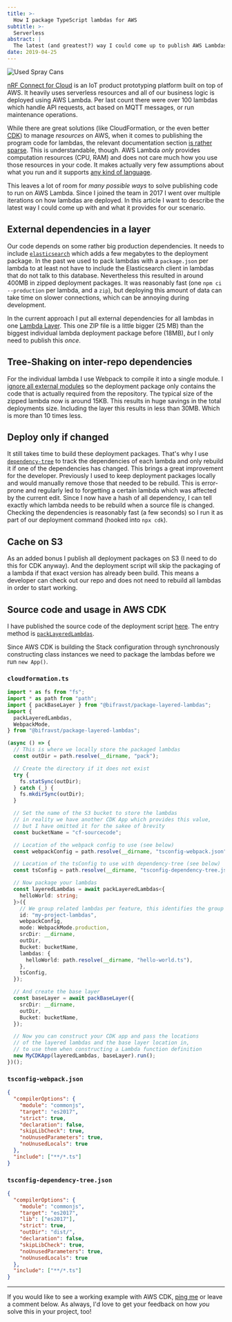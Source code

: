 ```yaml
---
title: >-
  How I package TypeScript lambdas for AWS
subtitle: >-
  Serverless
abstract: |
  The latest (and greatest?) way I could come up to publish AWS Lambdas written in TypeScript.
date: 2019-04-25
---
```


![Used Spray Cans](../media/2019-04-25-how-i-package-typescript-lambdas-for-aws.jpg)

[nRF Connect for Cloud](https://nrfcloud.com/) is an IoT product prototyping
platform built on top of AWS. It heavily uses serverless resources and all of
our business logic is deployed using AWS Lambda. Per last count there were over
100 lambdas which handle API requests, act based on MQTT messages, or run
maintenance operations.

While there are great solutions (like CloudFormation, or the even better
[CDK](https://github.com/awslabs/aws-cdk)) to manage _resources_ on AWS, when it
comes to publishing the program code for lambdas, the relevant documentation
section
[is rather sparse](https://docs.aws.amazon.com/lambda/latest/dg/nodejs-create-deployment-pkg.html).
This is understandable, though. AWS Lambda _only_ provides computation resources
(CPU, RAM) and does not care much how you use those resources in your code. It
makes actually very few assumptions about what you run and it supports
[any kind of language](https://docs.aws.amazon.com/lambda/latest/dg/runtimes-custom.html).

This leaves a lot of room for _many possible ways_ to solve publishing code to
run on AWS Lambda. Since I joined the team in 2017 I went over multiple
iterations on how lambdas are deployed. In this article I want to describe the
latest way I could come up with and what it provides for our scenario.

## External dependencies in a layer

Our code depends on some rather big production dependencies. It needs to include
[`elasticsearch`](https://www.npmjs.com/package/elasticsearch) which adds a few
megabytes to the deployment package. In the past we used to pack lambdas with a
`package.json` per lambda to at least not have to include the Elasticsearch
client in lambdas that do not talk to this database. Nevertheless this resulted
in around 400MB in zipped deployment packages. It was reasonably fast (one
`npm ci --production` per lambda, and a `zip`), but deploying this amount of
data can take time on slower connections, which can be annoying during
development.

In the current approach I put all external dependencies for all lambdas in one
[Lambda Layer](https://docs.aws.amazon.com/lambda/latest/dg/configuration-layers.html).
This one ZIP file is a little bigger (25 MB) than the biggest individual lambda
deployment package before (18MB), _but_ I only need to publish this _once_.

## Tree-Shaking on inter-repo dependencies

For the individual lambda I use Webpack to compile it into a single module. I
[ignore all external modules](https://github.com/bifravst/package-layered-lambdas/blob/b8191d650a73d2eb208f4a90d46bb4e93db61782/src/packLambda.ts#L102)
so the deployment package only contains the code that is actually required from
the repository. The typical size of the zipped lambda now is around 15KB. This
results in huge savings in the total deployments size. Including the layer this
results in less than 30MB. Which is more than 10 times less.

## Deploy only if changed

It still takes time to build these deployment packages. That's why I use
[`dependency-tree`](https://www.npmjs.com/package/dependency-tree) to track the
dependencies of each lambda and only rebuild it if one of the dependencies has
changed. This brings a great improvement for the developer. Previously I used to
keep deployment packages locally and would manually remove those that needed to
be rebuild. This is error-prone and regularly led to forgetting a certain lambda
which was affected by the current edit. Since I now have a hash of all
dependency, I can tell exactly which lambda needs to be rebuild when a source
file is changed. Checking the dependencies is reasonably fast (a few seconds) so
I run it as part of our deployment command (hooked into `npx cdk`).

## Cache on S3

As an added bonus I publish all deployment packages on S3 (I need to do this for
CDK anyway). And the deployment script will skip the packaging of a lambda if
that exact version has already been build. This means a developer can check out
our repo and does not need to rebuild all lambdas in order to start working.

## Source code and usage in AWS CDK

I have published the source code of the deployment script
[here](https://github.com/bifravst/package-layered-lambdas). The entry method is
[`packLayeredLambdas`](https://github.com/bifravst/package-layered-lambdas/blob/saga/src/packLayeredLambdas.ts).

Since AWS CDK is building the Stack configuration through synchronously
constructing class instances we need to package the lambdas before we run
`new App()`.

### `cloudformation.ts`

```typescript
import * as fs from "fs";
import * as path from "path";
import { packBaseLayer } from "@bifravst/package-layered-lambdas";
import {
  packLayeredLambdas,
  WebpackMode,
} from "@bifravst/package-layered-lambdas";

(async () => {
  // This is where we locally store the packaged lambdas
  const outDir = path.resolve(__dirname, "pack");

  // Create the directory if it does not exist
  try {
    fs.statSync(outDir);
  } catch (_) {
    fs.mkdirSync(outDir);
  }

  // Set the name of the S3 bucket to store the lambdas
  // in reality we have another CDK App which provides this value,
  // but I have omitted it for the sakee of brevity
  const bucketName = "cf-sourcecode";

  // Location of the webpack config to use (see below)
  const webpackConfig = path.resolve(__dirname, "tsconfig-webpack.json");

  // Location of the tsConfig to use with dependency-tree (see below)
  const tsConfig = path.resolve(__dirname, "tsconfig-dependency-tree.json");

  // Now package your lambdas
  const layeredLambdas = await packLayeredLambdas<{
    helloWorld: string;
  }>({
    // We group related lambdas per feature, this identifies the group
    id: "my-project-lambdas",
    webpackConfig,
    mode: WebpackMode.production,
    srcDir: __dirname,
    outDir,
    Bucket: bucketName,
    lambdas: {
      helloWorld: path.resolve(__dirname, "hello-world.ts"),
    },
    tsConfig,
  });

  // And create the base layer
  const baseLayer = await packBaseLayer({
    srcDir: __dirname,
    outDir,
    Bucket: bucketName,
  });

  // Now you can construct your CDK app and pass the locations
  // of the layered lambdas and the base layer location in,
  // to use them when constructing a Lambda function definition
  new MyCDKApp(layeredLambdas, baseLayer).run();
})();
```

### `tsconfig-webpack.json`

```json
{
  "compilerOptions": {
    "module": "commonjs",
    "target": "es2017",
    "strict": true,
    "declaration": false,
    "skipLibCheck": true,
    "noUnusedParameters": true,
    "noUnusedLocals": true
  },
  "include": ["**/*.ts"]
}
```

### `tsconfig-dependency-tree.json`

```json
{
  "compilerOptions": {
    "module": "commonjs",
    "target": "es2017",
    "lib": ["es2017"],
    "strict": true,
    "outDir": "dist/",
    "declaration": false,
    "skipLibCheck": true,
    "noUnusedParameters": true,
    "noUnusedLocals": true
  },
  "include": ["**/*.ts"]
}
```

---

If you would like to see a working example with AWS CDK,
[ping me](https://twitter.com/coderbyheart) or leave a comment below. As always,
I'd love to get your feedback on how _you_ solve this in your project, too!
